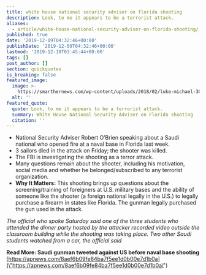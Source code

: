 ```yaml
---
title: white house national security adviser on florida shooting
description: Look, to me it appears to be a terrorist attack.
aliases:
  - article/white-house-national-security-adviser-on-florida-shooting/
published: true
date: '2019-12-09T04:32:46+00:00'
publishDate: '2019-12-09T04:32:46+00:00'
lastmod: '2019-12-10T03:45:44+00:00'
tags: []
post_author: []
section: quickquotes
is_breaking: false
featured_image:
  image: >-
    https://smarthernews.com/wp-content/uploads/2018/02/luke-michael-302392-1024x683.jpg
  alt: ''
featured_quote:
  quote: Look, to me it appears to be a terrorist attack.
  summary: White House National Security Adviser on Florida shooting
  citation: ''
---
```

*   National Security Adviser Robert O’Brien speaking about a Saudi national who opened fire at a naval base in Florida last week.
*   3 sailors died in the attack on Friday; the shooter was killed.
*   The FBI is investigating the shooting as a terror attack.
*   Many questions remain about the shooter, including his motivation, social media and whether he belonged/subscribed to any terrorist organization.
*   **Why It Matters:** This shooting brings up questions about the screening/training of foreigners at U.S. military bases and the ability of someone like the shooter (a foreign national legally in the U.S.) to legally purchase a firearm in states like Florida. The gunman legally purchased the gun used in the attack.

_The official who spoke Saturday said one of the three students who attended the dinner party hosted by the attacker recorded video outside the classroom building while the shooting was taking place. Two other Saudi students watched from a car, the official said_

**Read More: Saudi gunman tweeted against US before naval base shooting**  
[https://apnews.com/8aef6b09fe84ba7f5ee1d0b00e7d1b0a](\"https://apnews.com/8aef6b09fe84ba7f5ee1d0b00e7d1b0a\")